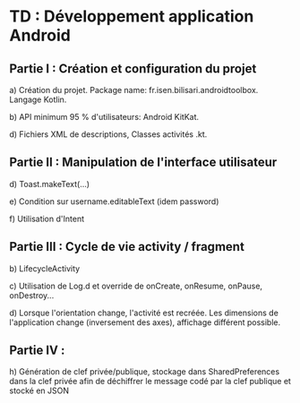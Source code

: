 # TD : Développement application Android

## Partie I : Création et configuration du projet

a) Création du projet. Package name: fr.isen.bilisari.androidtoolbox. Langage Kotlin.

b) API minimum 95 % d'utilisateurs: Android KitKat.

d) Fichiers XML de descriptions, Classes activités .kt.


## Partie II : Manipulation de l'interface utilisateur

d) Toast.makeText(...)

e) Condition sur username.editableText (idem password)

f) Utilisation d'Intent


## Partie III : Cycle de vie activity / fragment

b) LifecycleActivity

c) Utilisation de Log.d et override de onCreate, onResume, onPause, onDestroy...

d) Lorsque l'orientation change, l'activité est recréée. Les dimensions de l'application change (inversement des axes), affichage différent possible.


## Partie IV :

h) Génération de clef privée/publique, stockage dans SharedPreferences dans la clef privée afin de déchiffrer le message codé par la clef publique et stocké en JSON